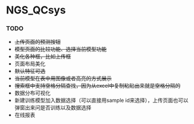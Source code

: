 # NGS_QCsys



### TODO
- ~~上传页面的预测按钮~~
- ~~模型页面的比较功能、选择当前模型功能~~
- ~~美化各种框，比如上传框~~
- 页面布局美化
- ~~默认特征可选~~
- ~~当前模型在表中用图像或者高亮的方式展示~~
- ~~搜索框中支持空格分隔查找，因为从excel中复制粘贴出来就是空格分隔的~~
- 数据分布可视化
- 新建训练模型加入数据选择（可以直接用sample id来选择），上传页面也可以弹窗出来问是否训练以及数据选择
- 在线报表
